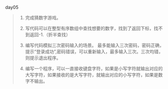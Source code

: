 
day05

> 1. 完成猜数字游戏。 
>
> 2. 写代码可以在整型有序数组中查找想要的数字，找到了返回下标，找不到返回-1.（折半查找） 
>
> 3. 编写代码模拟三次密码输入的场景。 
>    最多能输入三次密码，密码正确，提示“登录成功”,密码错误，可以重新输入，最多输入三次。三次均错，则提示退出程序。 
>
> 4. 编写一个程序，可以一直接收键盘字符，如果是小写字符就输出对应的大写字符，如果接收的是大写字符，就输出对应的小写字符，如果是数字不输出。

